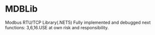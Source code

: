 # MDBLib
Modbus RTU/TCP Library(.NET5)
Fully implemented and debugged next functions: 3,6,16.USE at own risk and responsibility.
